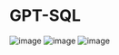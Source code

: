 # GPT-SQL

![image](https://github.com/bjamdort/GPT-SQL/assets/38533484/98282bcc-0d2e-40ba-90d4-40e2b217004d)
![image](https://github.com/bjamdort/GPT-SQL/assets/38533484/f3075fb0-8a11-4137-91cd-bba581befe67)
![image](https://github.com/bjamdort/GPT-SQL/assets/38533484/975df15a-456e-4375-b044-0bc2190d6ce9)
